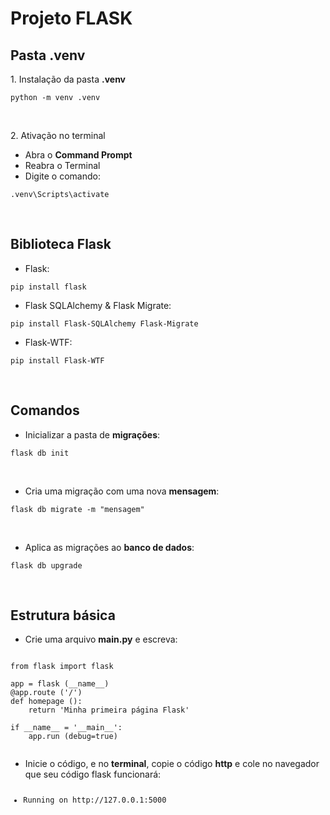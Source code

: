 # Projeto FLASK

## Pasta **.venv**

<p> 1. Instalação da pasta <b>.venv</b></p>

<pre><code>python -m venv .venv</code></pre>
<br>

<p> 2. Ativação no terminal</p>

<ul>
    <li>Abra o <b>Command Prompt</b></li>
    <li>Reabra o Terminal</li>
    <li>Digite o comando:</li>
</ul>

<pre><code>.venv\Scripts\activate</code></pre><br>

## Biblioteca Flask

<ul><li>Flask:</li></ul>
<pre><code>pip install flask</code></pre>

<ul><li>Flask SQLAlchemy & Flask Migrate:</li></ul>
<pre><code>pip install Flask-SQLAlchemy Flask-Migrate</code></pre>

<ul><li>Flask-WTF:</li></ul>
<pre><code>pip install Flask-WTF</code></pre><br>

## Comandos

<ul><li>Inicializar a pasta de <b>migrações</b>:</li></ul>
<pre><code>flask db init</code></pre><br>

<ul><li>Cria uma migração com uma nova <b>mensagem</b>:</li></ul>
<pre><code>flask db migrate -m "mensagem"</code></pre><br>

<ul><li>Aplica as migrações ao <b>banco de dados</b>:</li></ul>
<pre><code>flask db upgrade</code></pre><br>

## Estrutura básica

<ul><li>Crie uma arquivo <b>main.py</b> e escreva:</li></ul>

<pre><code>
from flask import flask

app = flask (__name__)
@app.route ('/')
def homepage ():
    return 'Minha primeira página Flask'

if __name__ = '__main__':
    app.run (debug=true)

</code></pre>

<ul><li>Inicie o código, e no <b>terminal</b>, copie o código <b>http</b> e cole no navegador que seu código flask funcionará:</li></ul>
<pre><code><ul><li>Running on http://127.0.0.1:5000</li></ul></pre></code>

